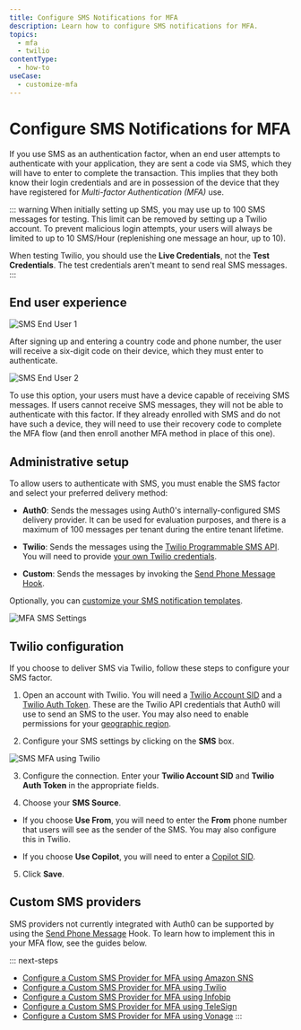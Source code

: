 ```yaml
---
title: Configure SMS Notifications for MFA
description: Learn how to configure SMS notifications for MFA.
topics:
  - mfa
  - twilio
contentType:
  - how-to
useCase:
  - customize-mfa
---
```

# Configure SMS Notifications for MFA

If you use SMS as an authentication factor, when an end user attempts to authenticate with your application, they are sent a code via SMS, which they will have to enter to complete the transaction. This implies that they both know their login credentials and are in possession of the device that they have registered for <dfn data-key="multifactor-authentication">Multi-factor Authentication (MFA)</dfn> use.

::: warning
When initially setting up SMS, you may use up to 100 SMS messages for testing. This limit can be removed by setting up a Twilio account. To prevent malicious login attempts, your users will always be limited to up to 10 SMS/Hour (replenishing one message an hour, up to 10).

When testing Twilio, you should use the **Live Credentials**, not the **Test Credentials**. The test credentials aren't meant to send real SMS messages.
:::

## End user experience

![SMS End User 1](/media/articles/multifactor-authentication/mfa-sms1.png)

After signing up and entering a country code and phone number, the user will receive a six-digit code on their device, which they must enter to authenticate.

![SMS End User 2](/media/articles/multifactor-authentication/mfa-sms2.png)

To use this option, your users must have a device capable of receiving SMS messages. If users cannot receive SMS messages, they will not be able to authenticate with this factor. If they already enrolled with SMS and do not have such a device, they will need to use their recovery code to complete the MFA flow (and then enroll another MFA method in place of this one).

## Administrative setup

To allow users to authenticate with SMS, you must enable the SMS factor and select your preferred delivery method:

* **Auth0**: Sends the messages using Auth0's internally-configured SMS delivery provider. It can be used for evaluation purposes, and there is a maximum of 100 messages per tenant during the entire tenant lifetime.

* **Twilio**: Sends the messages using the [Twilio Programmable SMS API](https://www.twilio.com/sms). You will need to provide [your own Twilio credentials](#twilio-configuration).

* **Custom**: Sends the messages by invoking the [Send Phone Message Hook](/hooks/extensibility-points/send-phone-message).

Optionally, you can [customize your SMS notification templates](/multifactor-authentication/sms-templates).

![MFA SMS Settings](/media/articles/multifactor-authentication/sms-settings.png)

## Twilio configuration

If you choose to deliver SMS via Twilio, follow these steps to configure your SMS factor.

1. Open an account with Twilio. You will need a [Twilio Account SID](https://www.twilio.com/help/faq/twilio-basics/what-is-an-application-sid) and a [Twilio Auth Token](https://www.twilio.com/help/faq/twilio-basics/what-is-the-auth-token-and-how-can-i-change-it). These are the Twilio API credentials that Auth0 will use to send an SMS to the user. You may also need to enable permissions for your [geographic region](https://support.twilio.com/hc/en-us/articles/223181108-How-International-SMS-Permissions-work).

2. Configure your SMS settings by clicking on the **SMS** box.

  ![SMS MFA using Twilio](/media/articles/mfa/mfa-sms-twilio.png)

3. Configure the connection. Enter your **Twilio Account SID** and **Twilio Auth Token** in the appropriate fields.

4. Choose your **SMS Source**.

  * If you choose **Use From**, you will need to enter the **From** phone number that users will see as the sender of the SMS. You may also configure this in Twilio.

  * If you choose **Use Copilot**, you will need to enter a [Copilot SID](https://www.twilio.com/docs/api/rest/sending-messages-copilot).

5. Click **Save**.

## Custom SMS providers

SMS providers not currently integrated with Auth0 can be supported by using the [Send Phone Message](/hooks/extensibility-points/send-phone-message) Hook. To learn how to implement this in your MFA flow, see the guides below.

::: next-steps
* [Configure a Custom SMS Provider for MFA using Amazon SNS](/multifactor-authentication/send-phone-message-hook-amazon-sns)
* [Configure a Custom SMS Provider for MFA using Twilio](/multifactor-authentication/send-phone-message-hook-twilio)
* [Configure a Custom SMS Provider for MFA using Infobip](/multifactor-authentication/send-phone-message-hook-infobip)
* [Configure a Custom SMS Provider for MFA using TeleSign](/multifactor-authentication/send-phone-message-hook-telesign)
* [Configure a Custom SMS Provider for MFA using Vonage](/multifactor-authentication/send-phone-message-hook-vonage) :::
